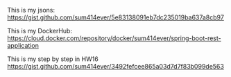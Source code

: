 This is my jsons: 
https://gist.github.com/sum414ever/5e83138091eb7dc235019ba637a8cb97


This is my DockerHub:
https://cloud.docker.com/repository/docker/sum414ever/spring-boot-rest-application

This is my step by step in HW16
https://gist.github.com/sum414ever/3492fefcee865a03d7d7f83b099de563
